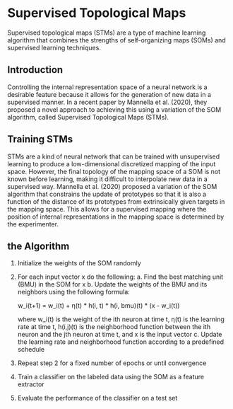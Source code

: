 
# Supervised Topological Maps

Supervised topological maps (STMs) are a type of machine learning algorithm that combines the strengths of self-organizing maps (SOMs) and supervised learning techniques.

## Introduction

Controlling the internal representation space of a neural network is a desirable feature because it allows for the generation of new data in a supervised manner. In a recent paper by Mannella et al. (2020), they proposed a novel approach to achieving this using a variation of the SOM algorithm, called Supervised Topological Maps (STMs).

## Training STMs

STMs are a kind of neural network that can be trained with unsupervised learning to produce a low-dimensional discretized mapping of the input space. However, the final topology of the mapping space of a SOM is not known before learning, making it difficult to interpolate new data in a supervised way. Mannella et al. (2020) proposed a variation of the SOM algorithm that constrains the update of prototypes so that it is also a function of the distance of its prototypes from extrinsically given targets in the mapping space. This allows for a supervised mapping where the position of internal representations in the mapping space is determined by the experimenter.

## the Algorithm 

1. Initialize the weights of the SOM randomly
2. For each input vector x do the following:
   a. Find the best matching unit (BMU) in the SOM for x
   b. Update the weights of the BMU and its neighbors using the following formula:

      w_i(t+1) = w_i(t) + η(t) *  h(i, t) * h(i, bmu)(t) * (x - w_i(t))

      where w_i(t) is the weight of the ith neuron at time t, η(t) is the learning rate at time t, h(i,j)(t) is the neighborhood function between the ith neuron and the jth neuron at time t, and x is the input vector
   c. Update the learning rate and neighborhood function according to a predefined schedule
3. Repeat step 2 for a fixed number of epochs or until convergence
4. Train a classifier on the labeled data using the SOM as a feature extractor
5. Evaluate the performance of the classifier on a test set
